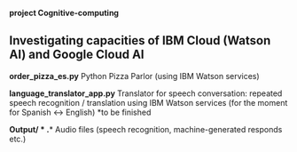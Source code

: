 **project Cognitive-computing**

## Investigating capacities of IBM Cloud (Watson AI) and Google Cloud AI

**order_pizza_es.py**    Python Pizza Parlor (using IBM Watson services)

**language_translator_app.py**  Translator for speech conversation: repeated speech recognition / translation using IBM Watson services (for the moment  for Spanish <-> English)  *to be finished

**Output/ * .***   Audio files (speech recognition, machine-generated responds etc.) 
